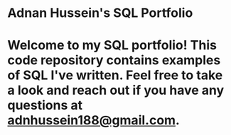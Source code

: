 # Adnan Hussein's SQL Portfolio

# Welcome to my SQL portfolio! This code repository contains examples of SQL I've written. Feel free to take a look and reach out if you have any questions at adnhussein188@gmail.com.
